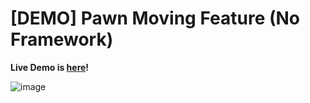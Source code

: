 # [DEMO] Pawn Moving Feature (No Framework)
**Live Demo is [here](https://demo-pawn-moving.netlify.app/)!**

![image](https://github.com/user-attachments/assets/854b0e0f-ea3d-4bda-a1ff-4e1a290bfcda)

